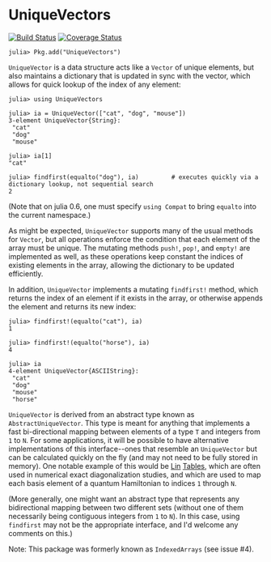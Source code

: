# UniqueVectors

[![Build Status](https://travis-ci.org/garrison/UniqueVectors.jl.svg?branch=master)](https://travis-ci.org/garrison/UniqueVectors.jl)
[![Coverage Status](https://coveralls.io/repos/garrison/UniqueVectors.jl/badge.svg?branch=master)](https://coveralls.io/r/garrison/UniqueVectors.jl?branch=master)

    julia> Pkg.add("UniqueVectors")

`UniqueVector` is a data structure acts like a `Vector` of unique elements, but also maintains a dictionary that is updated in sync with the vector, which allows for quick lookup of the index of any element:

	julia> using UniqueVectors

	julia> ia = UniqueVector(["cat", "dog", "mouse"])
	3-element UniqueVector{String}:
	 "cat"
	 "dog"
	 "mouse"

	julia> ia[1]
	"cat"

	julia> findfirst(equalto("dog"), ia)         # executes quickly via a dictionary lookup, not sequential search
	2

(Note that on julia 0.6, one must specify `using Compat` to bring `equalto` into the current namespace.)

As might be expected, `UniqueVector` supports many of the usual methods for `Vector`, but all operations enforce the condition that each element of the array must be unique.  The mutating methods `push!`, `pop!`, and `empty!` are implemented as well, as these operations keep constant the indices of existing elements in the array, allowing the dictionary to be updated efficiently.

In addition, `UniqueVector` implements a mutating `findfirst!` method, which returns the index of an element if it exists in the array, or otherwise appends the element and returns its new index:

    julia> findfirst!(equalto("cat"), ia)
    1

    julia> findfirst!(equalto("horse"), ia)
	4

	julia> ia
	4-element UniqueVector{ASCIIString}:
	 "cat"
	 "dog"
	 "mouse"
	 "horse"

`UniqueVector` is derived from an abstract type known as `AbstractUniqueVector`.  This type is meant for anything that implements a fast bi-directional mapping between elements of a type `T` and integers from `1` to `N`.  For some applications, it will be possible to have alternative implementations of this interface--ones that resemble an `UniqueVector` but can be calculated quickly on the fly (and may not need to be fully stored in memory).  One notable example of this would be [Lin](http://www.phy.cuhk.edu.hk/hqlin/paper/018PRB42_6561.pdf) [Tables](http://www.phy.cuhk.edu.hk/hqlin/paper/033ComPhys7_400.pdf), which are often used in numerical exact diagonalization studies, and which are used to map each basis element of a quantum Hamiltonian to indices `1` through `N`.

(More generally, one might want an abstract type that represents any bidirectional mapping between two different sets (without one of them necessarily being contiguous integers from `1` to `N`).  In this case, using `findfirst` may not be the appropriate interface, and I'd welcome any comments on this.)

Note: This package was formerly known as `IndexedArrays` (see issue #4).
